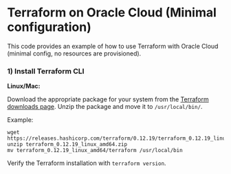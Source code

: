 # Terraform on Oracle Cloud (Minimal configuration)

This code provides an example of how to use Terraform with Oracle Cloud (minimal config, no resources are provisioned).

### 1) Install Terraform CLI

**Linux/Mac:**

Download the appropriate package for your system from the [Terraform downloads page](https://www.terraform.io/downloads.html). Unzip the package and move it to `/usr/local/bin/`. 

Example:

```
wget https://releases.hashicorp.com/terraform/0.12.19/terraform_0.12.19_linux_amd64.zip
unzip terraform_0.12.19_linux_amd64.zip
mv terraform_0.12.19_linux_amd64/terraform /usr/local/bin
```

Verify the Terraform installation with `terraform version`.

